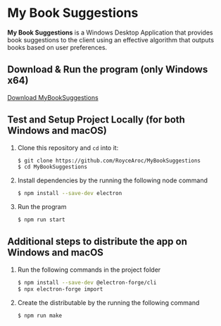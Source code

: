 # My Book Suggestions
**My Book Suggestions** is a Windows Desktop Application that provides book suggestions to the client using an effective algorithm that outputs books based on user preferences.

## Download & Run the program (only Windows x64)
[Download MyBookSuggestions](https://github.com/RoyceAroc/MyBookSuggestions/blob/main/download.exe)

## Test and Setup Project Locally (for both Windows and macOS)
1. Clone this repository and `cd` into it:
    ```bash
    $ git clone https://github.com/RoyceAroc/MyBookSuggestions
    $ cd MyBookSuggestions
    ```
2. Install dependencies by the running the following node command
    ```bash
    $ npm install --save-dev electron
    ```
3. Run the program
    ```bash
    $ npm run start
    ```

## Additional steps to distribute the app on Windows and macOS

1. Run the following commands in the project folder
    ```bash
    $ npm install --save-dev @electron-forge/cli
    $ npx electron-forge import
    ```
2. Create the distributable by the running the following command
    ```bash
    $ npm run make
    ```
